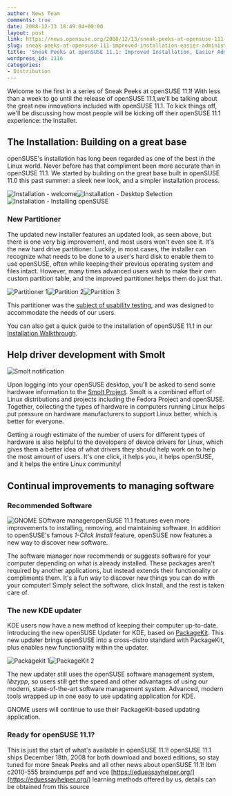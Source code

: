 ```yaml
---
author: News Team
comments: true
date: 2008-12-13 18:49:04+00:00
layout: post
link: https://news.opensuse.org/2008/12/13/sneak-peeks-at-opensuse-111-improved-installation-easier-administration/
slug: sneak-peeks-at-opensuse-111-improved-installation-easier-administration
title: 'Sneak Peeks at openSUSE 11.1: Improved Installation, Easier Administration'
wordpress_id: 1116
categories:
- Distribution
---
```


Welcome to the first in a series of Sneak Peeks at openSUSE 11.1! With less than a week to go until the release of openSUSE 11.1,we'll be talking about the great new innovations included with openSUSE 11.1. To kick things off, we'll be discussing how most people will be kicking off their openSUSE 11.1 experience: the installer.


## The Installation: Building on a great base


openSUSE's installation has long been regarded as one of the best in the Linux world. Never before has that compliment been more accurate than in openSUSE 11.1. We started by building on the great base built in openSUSE 11.0 this past summer: a sleek new look, and a simpler installation process.

![Installation - welcome](http://files.opensuse.org/opensuse/en/e/e9/11_1-install-000.png)![Installation - Desktop Selection](http://files.opensuse.org/opensuse/en/9/95/11_1-install-007.png)![Installation - Installing openSUSE](http://files.opensuse.org/opensuse/en/b/b1/11_1-install-018.png)


### New Partitioner


The updated new installer features an updated look, as seen above, but there is one very big improvement, and most users won't even see it. It's the new hard drive partitioner. Luckily, in most cases, the installer can recognize what needs to be done to a user's hard disk to enable them to use openSUSE, often while keeping their previous operating system and files intact. However, many times advanced users wish to make their own custom partition table, and the improved partitioner helps them do just that.

![Partitioner 1](http://files.opensuse.org/opensuse/en/d/dd/11_1-install-010.png)![Partition 2](http://files.opensuse.org/opensuse/en/c/cf/11_1-install-011.png)![Partition 3](http://files.opensuse.org/opensuse/en/2/2c/11_1-install-012.png)

This partitioner was the [subject of usability testing](http://en.opensuse.org/UX/Partitioner), and was designed to accommodate the needs of our users.

You can also get a quick guide to the installation of openSUSE 11.1 in our [Installation Walkthrough](http://en.opensuse.org/Installation/11.1_DVD_Install).


## Help driver development with Smolt


![Smolt notification](http://files.opensuse.org/opensuse/en/9/97/Hardware.png)

Upon logging into your openSUSE desktop, you'll be asked to send some hardware information to the [Smolt Project](http://smolts.org/). Smolt is a combined effort of Linux distributions and projects including the Fedora Project and openSUSE. Together, collecting the types of hardware in computers running Linux helps put pressure on hardware manufacturers to support Linux better, which is better for everyone.

Getting a rough estimate of the number of users for different types of hardware is also helpful to the developers of device drivers for Linux, which gives them a better idea of what drivers they should help work on to help the most amount of users. It's one click, it helps you, it helps openSUSE, and it helps the entire Linux community!


## Continual improvements to managing software




### Recommended Software


![GNOME SOftware manager](http://files.opensuse.org/opensuse/en/8/8d/Screenshot-Software_Manager_-_YaST.png)openSUSE 11.1 features even more improvements to installing, removing, and maintaining software. In addition to openSUSE's famous _1-Click Install_ feature, openSUSE now features a new way to discover new software.

The software manager now recommends or suggests software for your computer depending on what is already installed. These packages aren't required by another applications, but instead extends their functionality or compliments them. It's a fun way to discover new things you can do with your computer! Simply select the software, click Install, and the rest is taken care of.


### The new KDE updater


KDE users now have a new method of keeping their computer up-to-date. Introducing the new openSUSE Updater for KDE, based on [PackageKit](http://www.packagekit.org/). This new updater brings openSUSE into a cross-distro standard with PackageKit, plus enables new functionality within the updater.

![Packagekit 1](http://www.packagekit.org/img/kpk-update.png)![PackageKit 2](http://www.packagekit.org/img/pk-opensuse-updater.png)

The new updater still uses the openSUSE software management system, _libzypp_, so users still get the speed and other advantages of using our modern, state-of-the-art software management system. Advanced, modern tools wrapped up in one easy to use updating application for KDE.

GNOME users will continue to use their PackageKit-based updating application.


### Ready for openSUSE 11.1?


This is just the start of what's available in openSUSE 11.1! openSUSE 11.1 ships December 18th, 2008 for both download and boxed editions, so stay tuned for more Sneak Peeks and all other news about openSUSE 11.1! Ibm c2010-555 braindumps pdf and vce [https://eduessayhelper.org/](https://eduessayhelper.org/) learning methods offered by us, details can be obtained from this source
